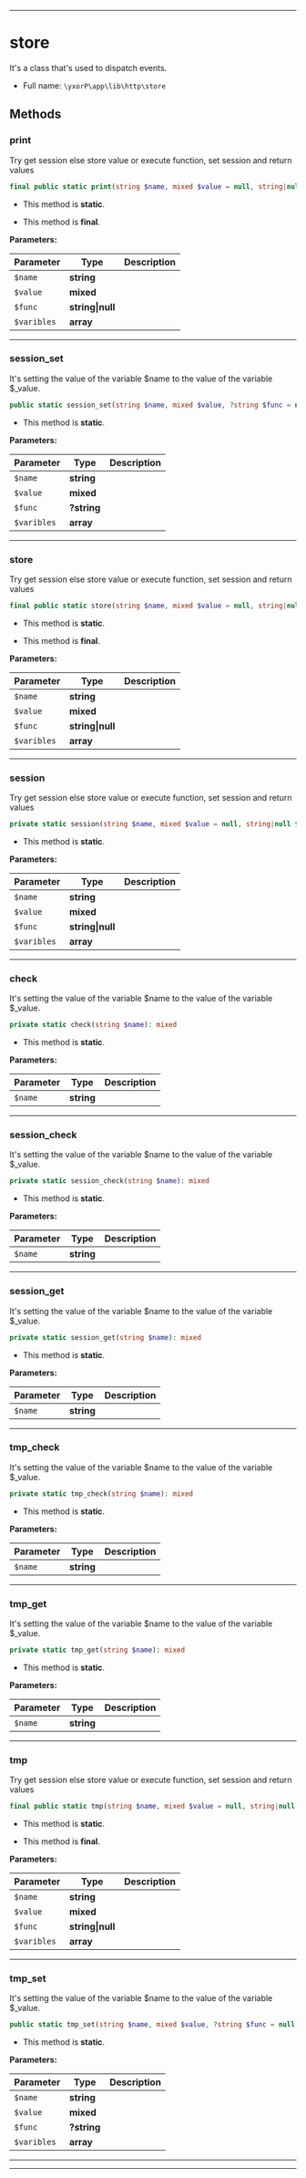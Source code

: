 ***

# store

It's a class that's used to dispatch events.



* Full name: `\yxorP\app\lib\http\store`




## Methods


### print

Try get session else store value or execute function, set session and return values

```php
final public static print(string $name, mixed $value = null, string|null $func = null, array $varibles = []): mixed
```



* This method is **static**.

* This method is **final**.


**Parameters:**

| Parameter | Type | Description |
|-----------|------|-------------|
| `$name` | **string** |  |
| `$value` | **mixed** |  |
| `$func` | **string&#124;null** |  |
| `$varibles` | **array** |  |




***

### session_set

It's setting the value of the variable $name to the value of the variable $_value.

```php
public static session_set(string $name, mixed $value, ?string $func = null, array $varibles = []): mixed
```



* This method is **static**.




**Parameters:**

| Parameter | Type | Description |
|-----------|------|-------------|
| `$name` | **string** |  |
| `$value` | **mixed** |  |
| `$func` | **?string** |  |
| `$varibles` | **array** |  |




***

### store

Try get session else store value or execute function, set session and return values

```php
final public static store(string $name, mixed $value = null, string|null $func = null, array $varibles = []): mixed
```



* This method is **static**.

* This method is **final**.


**Parameters:**

| Parameter | Type | Description |
|-----------|------|-------------|
| `$name` | **string** |  |
| `$value` | **mixed** |  |
| `$func` | **string&#124;null** |  |
| `$varibles` | **array** |  |




***

### session

Try get session else store value or execute function, set session and return values

```php
private static session(string $name, mixed $value = null, string|null $func = null, array $varibles = []): mixed
```



* This method is **static**.




**Parameters:**

| Parameter | Type | Description |
|-----------|------|-------------|
| `$name` | **string** |  |
| `$value` | **mixed** |  |
| `$func` | **string&#124;null** |  |
| `$varibles` | **array** |  |




***

### check

It's setting the value of the variable $name to the value of the variable $_value.

```php
private static check(string $name): mixed
```



* This method is **static**.




**Parameters:**

| Parameter | Type | Description |
|-----------|------|-------------|
| `$name` | **string** |  |




***

### session_check

It's setting the value of the variable $name to the value of the variable $_value.

```php
private static session_check(string $name): mixed
```



* This method is **static**.




**Parameters:**

| Parameter | Type | Description |
|-----------|------|-------------|
| `$name` | **string** |  |




***

### session_get

It's setting the value of the variable $name to the value of the variable $_value.

```php
private static session_get(string $name): mixed
```



* This method is **static**.




**Parameters:**

| Parameter | Type | Description |
|-----------|------|-------------|
| `$name` | **string** |  |




***

### tmp_check

It's setting the value of the variable $name to the value of the variable $_value.

```php
private static tmp_check(string $name): mixed
```



* This method is **static**.




**Parameters:**

| Parameter | Type | Description |
|-----------|------|-------------|
| `$name` | **string** |  |




***

### tmp_get

It's setting the value of the variable $name to the value of the variable $_value.

```php
private static tmp_get(string $name): mixed
```



* This method is **static**.




**Parameters:**

| Parameter | Type | Description |
|-----------|------|-------------|
| `$name` | **string** |  |




***

### tmp

Try get session else store value or execute function, set session and return values

```php
final public static tmp(string $name, mixed $value = null, string|null $func = null, array $varibles = []): mixed
```



* This method is **static**.

* This method is **final**.


**Parameters:**

| Parameter | Type | Description |
|-----------|------|-------------|
| `$name` | **string** |  |
| `$value` | **mixed** |  |
| `$func` | **string&#124;null** |  |
| `$varibles` | **array** |  |




***

### tmp_set

It's setting the value of the variable $name to the value of the variable $_value.

```php
public static tmp_set(string $name, mixed $value, ?string $func = null, array $varibles = []): mixed
```



* This method is **static**.




**Parameters:**

| Parameter | Type | Description |
|-----------|------|-------------|
| `$name` | **string** |  |
| `$value` | **mixed** |  |
| `$func` | **?string** |  |
| `$varibles` | **array** |  |




***


***

